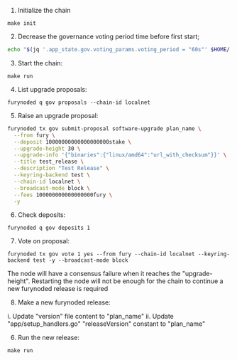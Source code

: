 1. Initialize the chain

```
make init
```

2. Decrease the governance voting period time before first start;


```bash
echo "$(jq '.app_state.gov.voting_params.voting_period = "60s"' $HOME/.furynoded/config/genesis.json)" > $HOME/.furynoded/config/genesis.json
```

3. Start the chain:

```
make run
```

4. List upgrade proposals:

```
furynoded q gov proposals --chain-id localnet
```

5. Raise an upgrade proposal:


```bash
furynoded tx gov submit-proposal software-upgrade plan_name \
  --from fury \
  --deposit 10000000000000000000stake \
  --upgrade-height 30 \
  --upgrade-info '{"binaries":{"linux/amd64":"url_with_checksum"}}' \
  --title test_release \
  --description "Test Release" \
  --keyring-backend test \
  --chain-id localnet \
  --broadcast-mode block \
  --fees 100000000000000000fury \
  -y
```

6. Check deposits:

```
furynoded q gov deposits 1
```

7. Vote on proposal:

```
furynoded tx gov vote 1 yes --from fury --chain-id localnet --keyring-backend test -y --broadcast-mode block
```

The node will have a consensus failure when it reaches the "upgrade-height". Restarting the node will not be enough for the chain to continue a new furynoded release is required

8. Make a new furynoded release:

  i. Update "version" file content to "plan_name"
  ii. Update "app/setup_handlers.go" "releaseVersion" constant to "plan_name"

6. Run the new release:

```
make run
```

